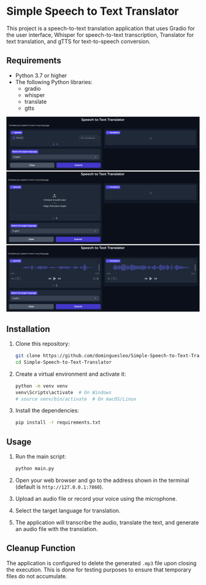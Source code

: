# Simple Speech to Text Translator

This project is a speech-to-text translation application that uses Gradio for the user interface, Whisper for speech-to-text transcription, Translator for text translation, and gTTS for text-to-speech conversion.

## Requirements

- Python 3.7 or higher
- The following Python libraries:
  - gradio
  - whisper
  - translate
  - gtts

![img1](./img/img1.png)
![img2](./img/img2.png)
![img3](./img/img3.png)

## Installation

1. Clone this repository:

    ```sh
    git clone https://github.com/dominguesleo/Simple-Speech-to-Text-Translator.git
    cd Simple-Speech-to-Text-Translator
    ```

2. Create a virtual environment and activate it:

    ```sh
    python -m venv venv
    venv\Scripts\activate  # On Windows
    # source venv/bin/activate  # On macOS/Linux
    ```

3. Install the dependencies:

    ```sh
    pip install -r requirements.txt
    ```

## Usage

1. Run the main script:

    ```sh
    python main.py
    ```

2. Open your web browser and go to the address shown in the terminal (default is `http://127.0.0.1:7860`).

3. Upload an audio file or record your voice using the microphone.

4. Select the target language for translation.

5. The application will transcribe the audio, translate the text, and generate an audio file with the translation.

## Cleanup Function
The application is configured to delete the generated `.mp3` file upon closing the execution. This is done for testing purposes to ensure that temporary files do not accumulate.